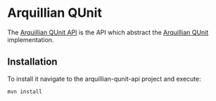 # Arquillian QUnit
The [Arquillian QUnit API](https://github.com/tolis-e/arquillian-qunit/arquillian-qunit-api) is the API which abstract the [Arquillian QUnit](https://github.com/tolis-e/arquillian-qunit/arquillian-qunit) implementation.

## Installation
To install it navigate to the arquillian-qunit-api project and execute:

    mvn install